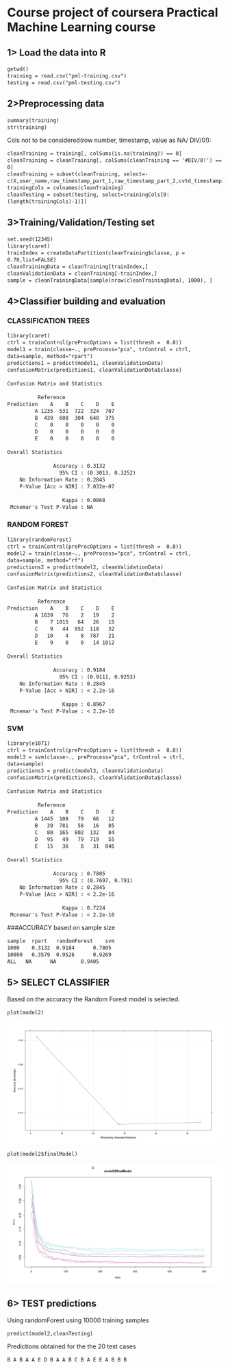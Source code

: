 Course project of coursera Practical Machine Learning course
==========================================================

1> Load the data into R
----------------------------------------------------------
```
getwd()
training = read.csv("pml-training.csv")
testing = read.csv("pml-testing.csv")
```

2>Preprocessing data
----------------------------------------------------------
```
summary(training)
str(training)
```

Cols not to be considered(row number, timestamp, value as NA/ DIV/0!):
```
cleanTraining = training[, colSums(is.na(training)) == 0]
cleanTraining = cleanTraining[, colSums(cleanTraining == '#DIV/0!') == 0]
cleanTraining = subset(cleanTraining, select=-c(X,user_name,raw_timestamp_part_1,raw_timestamp_part_2,cvtd_timestamp))
trainingCols = colnames(cleanTraining)
cleanTesting = subset(testing, select=trainingCols[0: (length(trainingCols)-1)])
```

3>Training/Validation/Testing set
----------------------------------------------------------
```
set.seed(12345)
library(caret)
trainIndex = createDataPartition(cleanTraining$classe, p = 0.70,list=FALSE)
cleanTrainingData = cleanTraining[trainIndex,]
cleanValidationData = cleanTraining[-trainIndex,]
sample = cleanTrainingData[sample(nrow(cleanTrainingData), 1000), ]
```

4>Classifier building and evaluation
----------------------------------------------------------

### CLASSIFICATION TREES
```
library(caret)
ctrl = trainControl(preProcOptions = list(thresh =  0.8))
model1 = train(classe~., preProcess="pca", trControl = ctrl, data=sample, method="rpart")
predictions1 = predict(model1, cleanValidationData)
confusionMatrix(predictions1, cleanValidationData$classe)

Confusion Matrix and Statistics

          Reference
Prediction    A    B    C    D    E
         A 1235  531  722  324  707
         B  439  608  304  640  375
         C    0    0    0    0    0
         D    0    0    0    0    0
         E    0    0    0    0    0

Overall Statistics
                                          
               Accuracy : 0.3132          
                 95% CI : (0.3013, 0.3252)
    No Information Rate : 0.2845          
    P-Value [Acc > NIR] : 7.032e-07       
                                          
                  Kappa : 0.0868          
 Mcnemar's Test P-Value : NA    
```

### RANDOM FOREST
```
library(randomForest)
ctrl = trainControl(preProcOptions = list(thresh =  0.8))
model2 = train(classe~., preProcess="pca", trControl = ctrl, data=sample, method="rf")
predictions2 = predict(model2, cleanValidationData)
confusionMatrix(predictions2, cleanValidationData$classe)

Confusion Matrix and Statistics

          Reference
Prediction    A    B    C    D    E
         A 1639   76    2   19    2
         B    7 1015   64   26   15
         C    9   44  952  118   32
         D   10    4    8  787   21
         E    9    0    0   14 1012

Overall Statistics
                                          
               Accuracy : 0.9184          
                 95% CI : (0.9111, 0.9253)
    No Information Rate : 0.2845          
    P-Value [Acc > NIR] : < 2.2e-16       
                                          
                  Kappa : 0.8967          
 Mcnemar's Test P-Value : < 2.2e-16      
 ```

### SVM
```
library(e1071)
ctrl = trainControl(preProcOptions = list(thresh =  0.8))
model3 = svm(classe~., preProcess="pca", trControl = ctrl, data=sample)
predictions3 = predict(model3, cleanValidationData)
confusionMatrix(predictions3, cleanValidationData$classe)

Confusion Matrix and Statistics

          Reference
Prediction    A    B    C    D    E
         A 1445  108   79   66   12
         B   39  781   58   16   85
         C   80  165  802  132   84
         D   95   49   79  719   55
         E   15   36    8   31  846

Overall Statistics
                                         
               Accuracy : 0.7805         
                 95% CI : (0.7697, 0.791)
    No Information Rate : 0.2845         
    P-Value [Acc > NIR] : < 2.2e-16      
                                         
                  Kappa : 0.7224         
 Mcnemar's Test P-Value : < 2.2e-16  
 ```

###ACCURACY based on sample size
```	
sample	rpart	randomForest	svm
1000	0.3132	0.9184		0.7805
10000	0.3579	0.9526		0.9269
ALL   NA      NA        0.9405
```

5> SELECT CLASSIFIER
----------------------------------------------------------
Based on the accuracy the Random Forest model is selected.
```
plot(model2)
```
![Alt text](random_forest_accuracy.jpg?raw=true "Accuracy")

```
plot(model2$finalModel)
```
![Alt text](random_forest_model_error.jpg?raw=true "Errors")

6> TEST predictions
----------------------------------------------------------
Using randomForest using 10000 training samples
```
predict(model2,cleanTesting)
```
Predictions obtained for the the 20 test cases
```
B A B A A E D B A A B C B A E E A B B B
```
